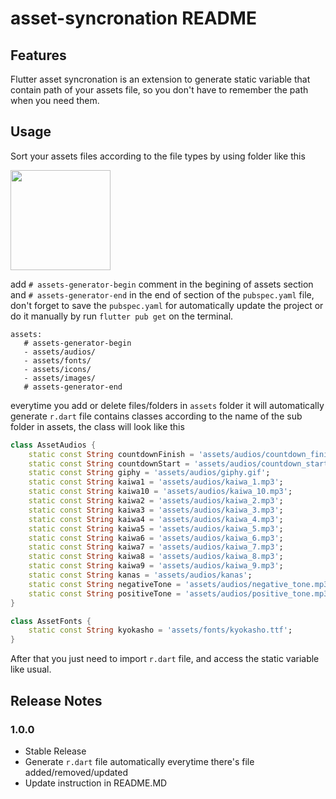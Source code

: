 # asset-syncronation README

## Features

Flutter asset syncronation is an extension to generate static variable that contain path of your assets file, so you don't have to remember the path when you need them.

## Usage

Sort your assets files according to the file types by using folder like this

<p float="left">
  <img src="https://raw.githubusercontent.com/yasfdany/flutter-asset-syncronation/master/assets/screenshots/folder_path.jpg" width="160px">
</p>

add `# assets-generator-begin` comment in the begining of assets section and `# assets-generator-end` in the end of section of the `pubspec.yaml` file, don't forget to save the `pubspec.yaml` for automatically update the project or do it manually by run `flutter pub get` on the terminal.

```
assets:
   # assets-generator-begin
   - assets/audios/
   - assets/fonts/
   - assets/icons/
   - assets/images/
   # assets-generator-end
```

everytime you add or delete files/folders in `assets` folder it will automatically generate `r.dart` file contains classes according to the name of the sub folder in assets, the class will look like this

```dart
class AssetAudios {
	static const String countdownFinish = 'assets/audios/countdown_finish.wav';
	static const String countdownStart = 'assets/audios/countdown_start.wav';
	static const String giphy = 'assets/audios/giphy.gif';
	static const String kaiwa1 = 'assets/audios/kaiwa_1.mp3';
	static const String kaiwa10 = 'assets/audios/kaiwa_10.mp3';
	static const String kaiwa2 = 'assets/audios/kaiwa_2.mp3';
	static const String kaiwa3 = 'assets/audios/kaiwa_3.mp3';
	static const String kaiwa4 = 'assets/audios/kaiwa_4.mp3';
	static const String kaiwa5 = 'assets/audios/kaiwa_5.mp3';
	static const String kaiwa6 = 'assets/audios/kaiwa_6.mp3';
	static const String kaiwa7 = 'assets/audios/kaiwa_7.mp3';
	static const String kaiwa8 = 'assets/audios/kaiwa_8.mp3';
	static const String kaiwa9 = 'assets/audios/kaiwa_9.mp3';
	static const String kanas = 'assets/audios/kanas';
	static const String negativeTone = 'assets/audios/negative_tone.mp3';
	static const String positiveTone = 'assets/audios/positive_tone.mp3';
}

class AssetFonts {
	static const String kyokasho = 'assets/fonts/kyokasho.ttf';
}
```

After that you just need to import `r.dart` file, and access the static variable like usual.

## Release Notes

### 1.0.0

- Stable Release
- Generate `r.dart` file automatically everytime there's file added/removed/updated
- Update instruction in README.MD